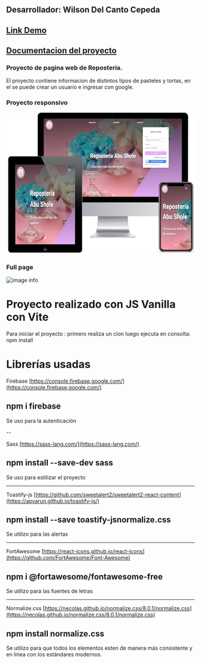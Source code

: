 ## Desarrollador: Wilson Del Canto Cepeda

## [Link Demo](https://proyectofront.vercel.app/)
## [Documentacion del proyecto](https://github.com/wdelcant/proyectoFront/blob/master/public/documentacion%20frontend.pdf)

### Proyecto de pagina web de Reposteria.

El proyecto contiene informacion de distintos tipos de pasteles y tortas, en el se puede crear un usuario e ingresar con google.

###  Proyecto responsivo

![image info](https://github.com/wdelcant/proyectoFront/blob/master/public/assets/images/reposteria.png)

### Full page

![image info](https://github.com/wdelcant/proyectoFront/blob/master/public/assets/images/fullpage.png)


# Proyecto realizado con JS Vanilla con Vite

Para iniciar el proyecto :
primero realiza un clon
luego ejecuta en consolta:
npm install

# Librerías usadas

Firebase
[https://console.firebase.google.com/](https://console.firebase.google.com/)

## npm i firebase

Se uso para la autenticación

--

Sass
[https://sass-lang.com/](https://sass-lang.com/)

## npm install --save-dev sass

Se uso para estilizar el proyecto

---

Toastify-js
[https://github.com/sweetalert2/sweetalert2-react-content](https://apvarun.github.io/toastify-js/)

## npm install --save toastify-jsnormalize.css

Se utilizo para las alertas

---

FortAwesome
[https://react-icons.github.io/react-icons](https://github.com/FortAwesome/Font-Awesome)

## npm i @fortawesome/fontawesome-free

Se utilizo para las fuentes de letras

---

Normalize.css
[https://necolas.github.io/normalize.css/8.0.1/normalize.css](https://necolas.github.io/normalize.css/8.0.1/normalize.css)

## npm install normalize.css

Se utilizo para que todos los elementos esten de manera más consistente y en línea con los estándares modernos.



